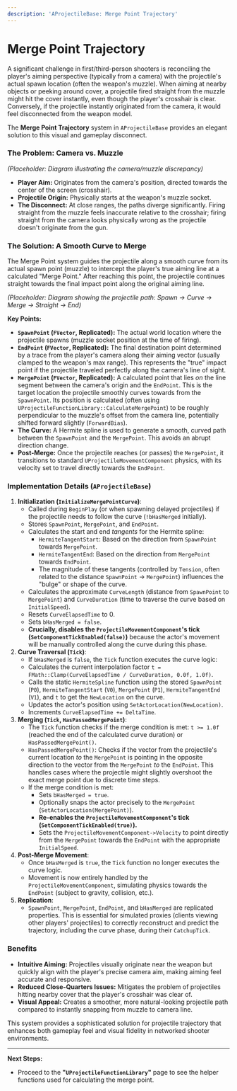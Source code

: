 ```yaml
---
description: 'AProjectileBase: Merge Point Trajectory'
---
```


# Merge Point Trajectory

A significant challenge in first/third-person shooters is reconciling the player's aiming perspective (typically from a camera) with the projectile's actual spawn location (often the weapon's muzzle). When aiming at nearby objects or peeking around cover, a projectile fired straight from the muzzle might hit the cover instantly, even though the player's crosshair is clear. Conversely, if the projectile instantly originated from the camera, it would feel disconnected from the weapon model.

The **Merge Point Trajectory** system in `AProjectileBase` provides an elegant solution to this visual and gameplay disconnect.

### The Problem: Camera vs. Muzzle

&#x20;_(Placeholder: Diagram illustrating the camera/muzzle discrepancy)_

* **Player Aim:** Originates from the camera's position, directed towards the center of the screen (crosshair).
* **Projectile Origin:** Physically starts at the weapon's muzzle socket.
* **The Disconnect:** At close ranges, the paths diverge significantly. Firing straight from the muzzle feels inaccurate relative to the crosshair; firing straight from the camera looks physically wrong as the projectile doesn't originate from the gun.

### The Solution: A Smooth Curve to Merge

The Merge Point system guides the projectile along a smooth curve from its actual spawn point (muzzle) to intercept the player's true aiming line at a calculated "Merge Point." After reaching this point, the projectile continues straight towards the final impact point along the original aiming line.

&#x20;_(Placeholder: Diagram showing the projectile path: Spawn -> Curve -> Merge -> Straight -> End)_

**Key Points:**

* **`SpawnPoint` (`FVector`, Replicated):** The actual world location where the projectile spawns (muzzle socket position at the time of firing).
* **`EndPoint` (`FVector`, Replicated):** The final destination point determined by a trace from the player's camera along their aiming vector (usually clamped to the weapon's max range). This represents the "true" impact point if the projectile traveled perfectly along the camera's line of sight.
* **`MergePoint` (`FVector`, Replicated):** A calculated point that lies _on_ the line segment between the camera's origin and the `EndPoint`. This is the target location the projectile smoothly curves towards from the `SpawnPoint`. Its position is calculated (often using `UProjectileFunctionLibrary::CalculateMergePoint`) to be roughly perpendicular to the muzzle's offset from the camera line, potentially shifted forward slightly (`ForwardBias`).
* **The Curve:** A Hermite spline is used to generate a smooth, curved path between the `SpawnPoint` and the `MergePoint`. This avoids an abrupt direction change.
* **Post-Merge:** Once the projectile reaches (or passes) the `MergePoint`, it transitions to standard `UProjectileMovementComponent` physics, with its velocity set to travel directly towards the `EndPoint`.

### Implementation Details (`AProjectileBase`)

1. **Initialization (`InitializeMergePointCurve`)**:
   * Called during `BeginPlay` (or when spawning delayed projectiles) if the projectile needs to follow the curve (`!bHasMerged` initially).
   * Stores `SpawnPoint`, `MergePoint`, and `EndPoint`.
   * Calculates the start and end _tangents_ for the Hermite spline:
     * `HermiteTangentStart`: Based on the direction from `SpawnPoint` towards `MergePoint`.
     * `HermiteTangentEnd`: Based on the direction from `MergePoint` towards `EndPoint`.
     * The magnitude of these tangents (controlled by `Tension`, often related to the distance `SpawnPoint` -> `MergePoint`) influences the "bulge" or shape of the curve.
   * Calculates the approximate `CurveLength` (distance from `SpawnPoint` to `MergePoint`) and `CurveDuration` (time to traverse the curve based on `InitialSpeed`).
   * Resets `CurveElapsedTime` to 0.
   * Sets `bHasMerged = false`.
   * **Crucially, disables the `ProjectileMovementComponent`'s tick (`SetComponentTickEnabled(false)`)** because the actor's movement will be manually controlled along the curve during this phase.
2. **Curve Traversal (`Tick`)**:
   * If `bHasMerged` is `false`, the `Tick` function executes the curve logic:
   * Calculates the current interpolation factor `t = FMath::Clamp(CurveElapsedTime / CurveDuration, 0.0f, 1.0f)`.
   * Calls the static `HermiteSpline` function using the stored `SpawnPoint` (`P0`), `HermiteTangentStart` (`V0`), `MergePoint` (`P1`), `HermiteTangentEnd` (`V1`), and `t` to get the `NewLocation` on the curve.
   * Updates the actor's position using `SetActorLocation(NewLocation)`.
   * Increments `CurveElapsedTime += DeltaTime`.
3. **Merging (`Tick`, `HasPassedMergePoint`)**:
   * The `Tick` function checks if the merge condition is met: `t >= 1.0f` (reached the end of the calculated curve duration) or `HasPassedMergePoint()`.
   * `HasPassedMergePoint()`: Checks if the vector from the projectile's current location _to_ the `MergePoint` is pointing in the opposite direction to the vector from the `MergePoint` _to_ the `EndPoint`. This handles cases where the projectile might slightly overshoot the exact merge point due to discrete time steps.
   * If the merge condition is met:
     * Sets `bHasMerged = true`.
     * Optionally snaps the actor precisely to the `MergePoint` (`SetActorLocation(MergePoint)`).
     * **Re-enables the `ProjectileMovementComponent`'s tick (`SetComponentTickEnabled(true)`).**
     * Sets the `ProjectileMovementComponent->Velocity` to point directly from the `MergePoint` towards the `EndPoint` with the appropriate `InitialSpeed`.
4. **Post-Merge Movement**:
   * Once `bHasMerged` is `true`, the `Tick` function no longer executes the curve logic.
   * Movement is now entirely handled by the `ProjectileMovementComponent`, simulating physics towards the `EndPoint` (subject to gravity, collision, etc.).
5. **Replication**:
   * `SpawnPoint`, `MergePoint`, `EndPoint`, and `bHasMerged` are replicated properties. This is essential for simulated proxies (clients viewing other players' projectiles) to correctly reconstruct and predict the trajectory, including the curve phase, during their `CatchupTick`.

### Benefits

* **Intuitive Aiming:** Projectiles visually originate near the weapon but quickly align with the player's precise camera aim, making aiming feel accurate and responsive.
* **Reduced Close-Quarters Issues:** Mitigates the problem of projectiles hitting nearby cover that the player's crosshair was clear of.
* **Visual Appeal:** Creates a smoother, more natural-looking projectile path compared to instantly snapping from muzzle to camera line.

This system provides a sophisticated solution for projectile trajectory that enhances both gameplay feel and visual fidelity in networked shooter environments.

***

**Next Steps:**

* Proceed to the **"`UProjectileFunctionLibrary`"** page to see the helper functions used for calculating the merge point.
